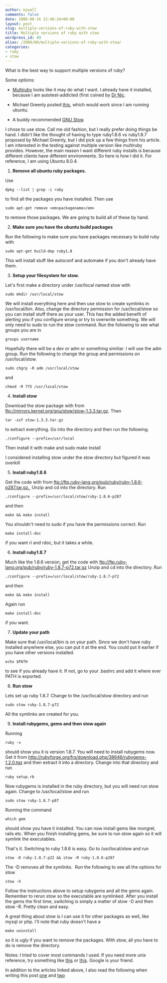 ```yaml
---
author: mjwall
comments: false
date: 2008-08-16 22:48:24+00:00
layout: post
slug: multiple-versions-of-ruby-with-stow
title: Multiple versions of ruby with stow
wordpress_id: 49
alias: /2008/08/multiple-versions-of-ruby-with-stow/
categories:
- ruby
- stow
---
```





What is the best way to support multiple versions of ruby?




Some options:




  * [Multiruby](http://www.zenspider.com/ZSS/Products/ZenTest/#rsn) looks like it may do what I want.  I already have it installed, because I am autotest-addicted (first coined by [Dr Nic](http://drnicwilliams.com/2008/02/19/one-stop-javascript-unit-testing-for-rails2/).


  * Michael Greenly posted [this](http://blog.michaelgreenly.com/2007/12/multiple-ruby-version-on-ubuntu.html), which would work since I am running ubuntu.


  * A buddy recommended [GNU Stow](http://www.gnu.org/software/stow/manual.html).







I chose to use stow.  Call me old fashion, but I really prefer doing things be hand.  I didn't like the thought of having to type ruby1.8.6 vs ruby1.8.7 proposed by Michael Greenly, but I did pick up a few things from his article.  I am interested in the testing against multiple version like multiruby provides.  However, the main reason I want different ruby installs is because different clients have different environments.  So here is how I did it.  For reference, I am using Ubuntu 8.0.4.









  1. **Remove all ubuntu ruby packages.**


Use


    dpkg --list | grep -i ruby


to find all the packages you have installed.  Then use


    sudo apt-get remove <em>packagename</em>


to remove those packages.  We are going to build all of these by hand.



  2. **Make sure you have the ubuntu build packages**


Run the following to make sure you have packages necessary to build ruby with


    sudo apt-get build-dep ruby1.8


This will install stuff like autoconf and automake if you don't already have them.



  3. **Setup your filesystem for stow.**


Let's first make a directory under /usr/local named stow with


    sudo mkdir /usr/local/stow


We will install everything here and then use stow to create symlinks in /usr/local/bin. Also, change the directory permission for /usr/local/stow so you can install stuff there as your user.  This has the added benefit of alerting you if you configure wrong or try to overwrite something.  We will only need to sudo to run the stow command.  Run the following to see what groups you are in


    groups username


Hopefully there will be a dev or adm or something similiar.  I will use the adm group.  Run the following to change the group and permissions on /usr/local/stow.


    sudo chgrp -R adm /usr/local/stow


and


    chmod -R 775 /usr/local/stow






  4. **Install stow**


Download the stow package with from ftp://mirrors.kernel.org/gnu/stow/stow-1.3.3.tar.gz.  Then


    tar -zxf stow-1.3.3.tar.gz


to extract everything.  Go into the directory and then run the following.


    ./configure --prefix=/usr/local


Then install it with make and sudo make install

I considered installing stow under the stow directory but figured it was overkill



  5. **Install ruby1.8.6**


Get the code with from ftp://ftp.ruby-lang.org/pub/ruby/ruby-1.8.6-p287.tar.gz.  Unzip and cd into the directory.  Run


    ./configure --prefix=/usr/local/stow/ruby-1.8.6-p287


and then


    make && make install


You shouldn't need to sudo if you have the permissions correct.  Run


    make install-doc


if you want ri and rdoc, but it takes a while.



  6. **Install ruby1.8.7**


Much like the 1.8.6 version, get the code with ftp://ftp.ruby-lang.org/pub/ruby/ruby-1.8.7-p72.tar.gz Unzip and cd into the directory.  Run


    ./configure --prefix=/usr/local/stow/ruby-1.8.7-p72


and then


    make && make install


Again run


    make install-doc


if you want.



  7. **Update your path**


Make sure that /usr/local/bin is on your path.  Since we don't have ruby installed anywhere else, you can put it at the end.  You could put it earlier if you have other versions installed.


    echo $PATH


to see if you already have it.  If not, go to your .bashrc and add it where ever PATH is exported.



  8. **Run stow**


Lets set up ruby 1.8.7.  Change to the /usr/local/stow directory and run


    sudo stow ruby-1.8.7-p72


All the symlinks are created for you.



  9. **Install rubygems, gems and then stow again**


Running


    ruby -v


should show you it is version 1.8.7.  You will need to install rubygems now. Get it from http://rubyforge.org/frs/download.php/38646/rubygems-1.2.0.tgz and then extract it into a directory. Change into that directory and run


    ruby setup.rb


Now rubygems is installed in the ruby directory, but you will need run stow again.  Change to /usr/local/stow and run


    sudo stow ruby-1.8.7-p87


Running the command


    which gem


should show you have it installed.  You can now install gems like mongrel, rails etc.  When you finish installing gems, be sure to run stow again so it will symlink the executables.








That's it. Switching to ruby 1.8.6 is easy.  Go to /usr/local/stow and run







    stow -D ruby-1.8.7-p22 && stow -R ruby-1.8.6-p287


The -D removes all the symlinks.  Run the following to see all the options for stow


    stow -h


Follow the instructions above to setup rubygems and all the gems again.  Remember to rerun stow so the executable are symlinked.  After you install the gems the first time, switching is simply a matter of stow -D and then stow -R.  Pretty clean and easy.




A great thing about stow is I can use it for other packages as well, like mysql or php.  I'll note that ruby doesn't have a


    make uninstall


so it is ugly if you want to remove the packages.  With stow, all you have to do is remove the directory.




Notes:
I tried to cover most commands I used.  If you need more unix reference, try something like   [this](http://www.ee.surrey.ac.uk/Teaching/Unix/index.html) or [this](http://freeengineer.org/learnUNIXin10minutes.html).  Google is your friend.





In addition to the articles linked above, I also read the following when writing this post [one](http://blog.danieroux.com/2005/08/07/using-gnu-stow-to-manage-source-installs/) and [two](http://www.linux.com/feature/127393)
